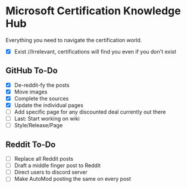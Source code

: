 # Microsoft Certification Knowledge Hub
Everything you need to navigate the certification world.

- [x] Exist //Irrelevant, certifications will find you even if you don't exist

## GitHub To-Do
- [x] De-reddit-fy the posts
- [x] Move images
- [x] Complete the sources
- [x] Update the individual pages
- [ ] Add specific page for any discounted deal currently out there
- [ ] Last: Start working on wiki
- [ ] Style/Release/Page
  
## Reddit To-Do
- [ ] Replace all Reddit posts
- [ ] Draft a middle finger post to Reddit
- [ ] Direct users to discord server
- [ ] Make AutoMod posting the same on every post
